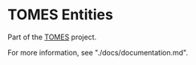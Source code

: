 # TOMES Entities

Part of the [TOMES](https://www.ncdcr.gov/resources/records-management/tomes) project.

For more information, see "./docs/documentation.md".